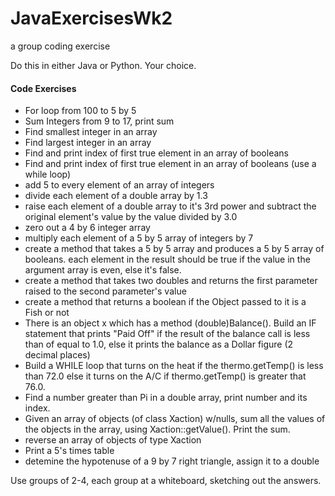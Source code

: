 # JavaExercisesWk2
a group coding exercise

Do this in either Java or Python. Your choice.

#### Code Exercises

- For loop from 100 to 5 by 5
- Sum Integers from 9 to 17, print sum
- Find smallest integer in an array
- Find largest integer in an array
- Find and print index of first true element in an array of booleans
- Find and print index of first true element in an array of booleans (use a while loop)
- add 5 to every element of an array of integers
- divide each element of a double array by 1.3
- raise each element of a double array to it's 3rd power and subtract the original element's value by the value divided by 3.0
- zero out a 4 by 6 integer array
- multiply each element of a 5 by 5 array of integers by 7
- create a method that takes a 5 by 5 array and produces a 5 by 5 array of booleans. each element in the result should be true if the value in the argument array is even, else it's false.
- create a method that takes two doubles and returns the first parameter raised to the second parameter's value
- create a method that returns a boolean if the Object passed to it is a Fish or not
- There is an object x which has a method (double)Balance(). Build an IF statement that prints "Paid Off" if the result of the balance call is less than of equal to 1.0, else it prints the balance as a Dollar figure (2 decimal places) 
- Build a WHILE loop that turns on the heat if the thermo.getTemp() is less than 72.0 else it turns on the A/C if thermo.getTemp() is greater that 76.0.
- Find a number greater than Pi in a double array, print number and its index.
- Given an array of objects (of class Xaction) w/nulls, sum all the values of the objects in the array, using Xaction::getValue(). Print the sum.
- reverse an array of objects of type Xaction
- Print a 5's times table
- detemine the hypotenuse of a 9 by 7 right triangle, assign it to a double

Use groups of 2-4, each group at a whiteboard, sketching out the answers.

